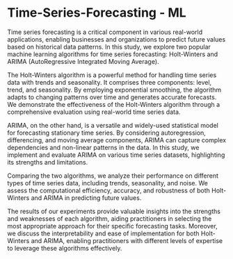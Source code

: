 # Time-Series-Forecasting - ML

Time series forecasting is a critical component in various real-world applications, enabling businesses and organizations to predict future values based on historical data patterns. In this study, we explore two popular machine learning algorithms for time series forecasting: Holt-Winters and ARIMA (AutoRegressive Integrated Moving Average).

The Holt-Winters algorithm is a powerful method for handling time series data with trends and seasonality. It comprises three components: level, trend, and seasonality. By employing exponential smoothing, the algorithm adapts to changing patterns over time and generates accurate forecasts. We demonstrate the effectiveness of the Holt-Winters algorithm through a comprehensive evaluation using real-world time series data.

ARIMA, on the other hand, is a versatile and widely-used statistical model for forecasting stationary time series. By considering autoregression, differencing, and moving average components, ARIMA can capture complex dependencies and non-linear patterns in the data. In this study, we implement and evaluate ARIMA on various time series datasets, highlighting its strengths and limitations.

Comparing the two algorithms, we analyze their performance on different types of time series data, including trends, seasonality, and noise. We assess the computational efficiency, accuracy, and robustness of both Holt-Winters and ARIMA in predicting future values.

The results of our experiments provide valuable insights into the strengths and weaknesses of each algorithm, aiding practitioners in selecting the most appropriate approach for their specific forecasting tasks. Moreover, we discuss the interpretability and ease of implementation for both Holt-Winters and ARIMA, enabling practitioners with different levels of expertise to leverage these algorithms effectively.
